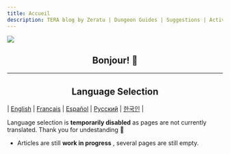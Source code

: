 ```yaml
---
title: Accueil
description: TERA blog by Zeratu | Dungeon Guides | Suggestions | Activities | Battlegrounds | Theorycrafting | Menma's TERA ...
---
```

![](https://i.imgur.com/y1Ii9IP.png)
<center> <h2> Bonjour! 👋 </h2> </center>

<hr/>

<center> <h2>Language Selection</h2> </center>

| [English](../en/) | [Français](../fr/) | [Español](../es/) | [Русский](../ru/) | [한국인](../ko/) |

Language selection is **temporarily disabled** as pages are not currently translated. Thank you for undestanding 💖
- Articles are still **work in progress** , several pages are still empty.

 
     